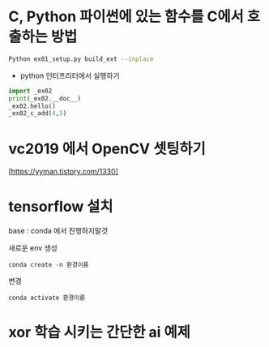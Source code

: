 # C, Python  파이썬에 있는 함수를 C에서 호출하는 방법


``` bash 
Python ex01_setup.py build_ext --inplace
```

* python 인터프리터에서 실행하기

``` Python
import _ex02
print(_ex02.__doc__)
_ex02.hello()
_ex02_c_add(4,5)
```

# vc2019 에서 OpenCV 셋팅하기

[https://yyman.tistory.com/1330] 

# tensorflow 설치

base : conda 에서 진행하지말것

새로운 env 생성

```
conda create -n 환경이름
```

변경 
```
conda activate 환경이름
```

# xor 학습 시키는 간단한 ai 예제